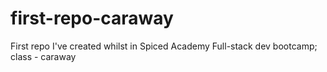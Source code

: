 # first-repo-caraway
First repo I've created whilst in Spiced Academy Full-stack dev bootcamp; class - caraway
